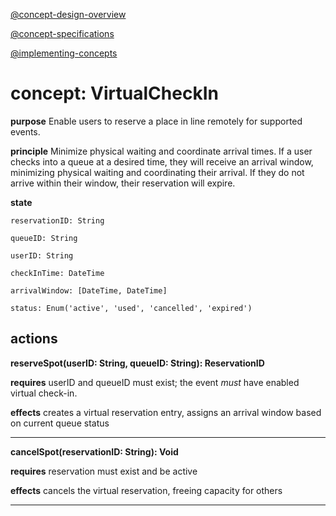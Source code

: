 [@concept-design-overview](../../background/concept-design-overview.md)

[@concept-specifications](../../background/concept-specifications.md)

[@implementing-concepts](../../background/implementing-concepts.md)

# concept: VirtualCheckIn

**purpose** Enable users to reserve a place in line remotely for supported events.

**principle** Minimize physical waiting and coordinate arrival times. If a user checks into a queue at a desired time, they will receive an arrival window, minimizing physical waiting and coordinating their arrival. If they do not arrive within their window, their reservation will expire.

**state**

    reservationID: String

    queueID: String

    userID: String

    checkInTime: DateTime

    arrivalWindow: [DateTime, DateTime]

    status: Enum('active', 'used', 'cancelled', 'expired')

**actions**
---

**reserveSpot(userID: String, queueID: String): ReservationID**

  **requires** userID and queueID must exist; the event *must* have enabled virtual check-in.

  **effects** creates a virtual reservation entry, assigns an arrival window based on current queue status

---  
**cancelSpot(reservationID: String): Void**

  **requires** reservation must exist and be active

  **effects** cancels the virtual reservation, freeing capacity for others

---
